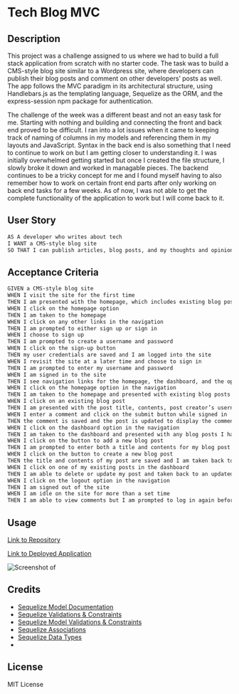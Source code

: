 # Tech Blog MVC

## Description
This project was a challenge assigned to us where we had to build a full stack application from scratch with no starter code. The task was to build a CMS-style blog site similar to a Wordpress site, where developers can publish their blog posts and comment on other developers’ posts as well. The app follows the MVC paradigm in its architectural structure, using Handlebars.js as the templating language, Sequelize as the ORM, and the express-session npm package for authentication.

The challenge of the week was a different beast and not an easy task for me. Starting with nothing and building and connecting the front and back end proved to be difficult. I ran into a lot issues when it came to keeping track of naming of columns in my models and referencing them in my layouts and JavaScript. Syntax in the back end is also something that I need to continue to work on but I am getting closer to understanding it. I was initially overwhelmed getting started but once I created the file structure, I slowly broke it down and worked in managable pieces. The backend continues to be a tricky concept for me and I found myself having to also remember how to work on certain front end parts after only working on back end tasks for a few weeks. As of now, I was not able to get the complete functionality of the application to work but I will come back to it. 


## User Story

```md
AS A developer who writes about tech
I WANT a CMS-style blog site
SO THAT I can publish articles, blog posts, and my thoughts and opinions
```

## Acceptance Criteria

```md
GIVEN a CMS-style blog site
WHEN I visit the site for the first time
THEN I am presented with the homepage, which includes existing blog posts if any have been posted; navigation links for the homepage and the dashboard; and the option to log in
WHEN I click on the homepage option
THEN I am taken to the homepage
WHEN I click on any other links in the navigation
THEN I am prompted to either sign up or sign in
WHEN I choose to sign up
THEN I am prompted to create a username and password
WHEN I click on the sign-up button
THEN my user credentials are saved and I am logged into the site
WHEN I revisit the site at a later time and choose to sign in
THEN I am prompted to enter my username and password
WHEN I am signed in to the site
THEN I see navigation links for the homepage, the dashboard, and the option to log out
WHEN I click on the homepage option in the navigation
THEN I am taken to the homepage and presented with existing blog posts that include the post title and the date created
WHEN I click on an existing blog post
THEN I am presented with the post title, contents, post creator’s username, and date created for that post and have the option to leave a comment
WHEN I enter a comment and click on the submit button while signed in
THEN the comment is saved and the post is updated to display the comment, the comment creator’s username, and the date created
WHEN I click on the dashboard option in the navigation
THEN I am taken to the dashboard and presented with any blog posts I have already created and the option to add a new blog post
WHEN I click on the button to add a new blog post
THEN I am prompted to enter both a title and contents for my blog post
WHEN I click on the button to create a new blog post
THEN the title and contents of my post are saved and I am taken back to an updated dashboard with my new blog post
WHEN I click on one of my existing posts in the dashboard
THEN I am able to delete or update my post and taken back to an updated dashboard
WHEN I click on the logout option in the navigation
THEN I am signed out of the site
WHEN I am idle on the site for more than a set time
THEN I am able to view comments but I am prompted to log in again before I can add, update, or delete comments
```
## Usage


[Link to Repository](https://github.com/crzn24/tech-blog-mvc.git)

[Link to Deployed Application](https://tech-blog-mvc-crzn24.herokuapp.com/)

![Screenshot of ]()


## Credits
* [Sequelize Model Documentation](https://sequelize.org/docs/v6/core-concepts/model-basics/)
* [Sequelize Validations & Constraints](https://sequelize.org/docs/v6/core-concepts/validations-and-constraints/)
* [Sequelize Model Validations & Constraints](https://sequelize.org/docs/v6/core-concepts/validations-and-constraints/)
* [Sequelize Associations](https://sequelize.org/docs/v6/core-concepts/assocs/)
* [Sequelize Data Types](https://sequelize.org/docs/v7/other-topics/other-data-types/)
* []()

## License
MIT License